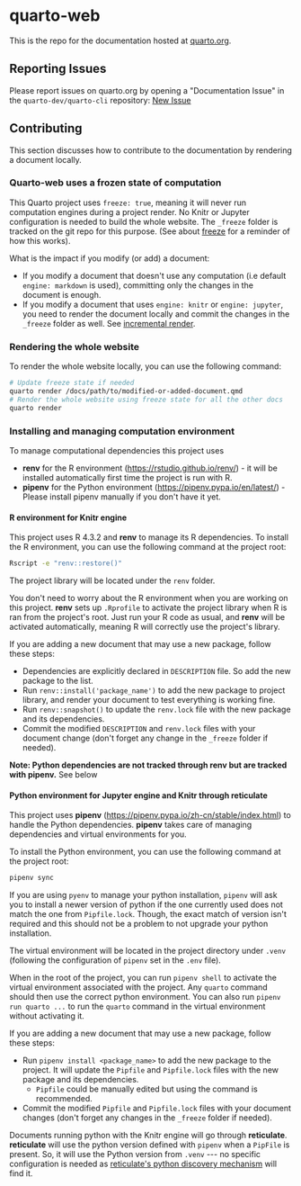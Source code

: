 # quarto-web

This is the repo for the documentation hosted at [quarto.org](https://quarto.org/).

## Reporting Issues

Please report issues on quarto.org by opening a "Documentation Issue" in the `quarto-dev/quarto-cli` repository: [New Issue](https://github.com/quarto-dev/quarto-cli/issues/new/choose)

## Contributing

This section discusses how to contribute to the documentation by rendering a document locally.

### Quarto-web uses a frozen state of computation

This Quarto project uses `freeze: true`, meaning it will never run computation engines during a project render. No Knitr or Jupyter configuration is needed to build the whole website. The `_freeze` folder is tracked on the git repo for this purpose. (See about [freeze](https://quarto.org/docs/projects/code-execution.html#freeze) for a reminder of how this works).

What is the impact if you modify (or add) a document: 

- If you modify a document that doesn't use any computation (i.e default `engine: markdown` is used), committing only the changes in the document is enough.
- If you modify a document that uses `engine: knitr` or `engine: jupyter`, you need to render the document locally and commit the changes in the `_freeze` folder as well. See [incremental render](https://quarto.org/docs/projects/code-execution.html#incremental-render).

### Rendering the whole website

To render the whole website locally, you can use the following command:

```bash
# Update freeze state if needed
quarto render /docs/path/to/modified-or-added-document.qmd
# Render the whole website using freeze state for all the other docs
quarto render
```

### Installing and managing computation environment

To manage computational dependencies this project uses

- **renv** for the R environment (https://rstudio.github.io/renv/) - it will be installed automatically first time the project is run with R.
- **pipenv** for the Python environment (https://pipenv.pypa.io/en/latest/) - Please install pipenv manually if you don't have it yet.

#### R environment for Knitr engine

This project uses R 4.3.2 and **renv** to manage its R dependencies. To install the R environment, you can use the following command at the project root:

```bash
Rscript -e "renv::restore()"
```

The project library will be located under the `renv` folder.

You don't need to worry about the R environment when you are working on this project. **renv** sets up `.Rprofile` to activate the project library when R is ran from the project's root. Just run your R code as usual, and **renv** will be activated automatically, meaning R will correctly use the project's library.

If you are adding a new document that may use a new package, follow these steps:

- Dependencies are explicitly declared in `DESCRIPTION` file. So add the new package to the list.
- Run `renv::install('package_name')` to add the new package to project library, and render your document to test everything is working fine.
- Run `renv::snapshot()` to update the `renv.lock` file with the new package and its dependencies.
- Commit the modified `DESCRIPTION` and `renv.lock` files with your document change (don't forget any change in the `_freeze` folder if needed).

**Note: Python dependencies are not tracked through renv but are tracked with pipenv.** See below

#### Python environment for Jupyter engine and Knitr through reticulate

This project uses **pipenv** (https://pipenv.pypa.io/zh-cn/stable/index.html) to handle the Python dependencies. **pipenv** takes care of managing dependencies and virtual environments for you.

To install the Python environment, you can use the following command at the project root:

```bash
pipenv sync
```

If you are using `pyenv` to manage your python installation, `pipenv` will ask you to install a newer version of python if the one currently used does not match the one from `Pipfile.lock`. Though, the exact match of version isn't required and this should not be a problem to not upgrade your python installation.

The virtual environment will be located in the project directory under `.venv` (following the configuration of `pipenv` set in the `.env` file).

When in the root of the project, you can run `pipenv shell` to activate the virtual environment associated with the project. Any `quarto` command should then use the correct python environment. 
You can also run `pipenv run quarto ...` to run the `quarto` command in the virtual environment without activating it.


If you are adding a new document that may use a new package, follow these steps:

- Run `pipenv install <package_name>` to add the new package to the project. It will update the `Pipfile` and `Pipfile.lock` files with the new package and its dependencies. 
  - `Pipfile` could be manually edited but using the command is recommended.
- Commit the modified `Pipfile` and `Pipfile.lock` files with your document changes (don't forget any changes in the `_freeze` folder if needed).

Documents running python with the Knitr engine will go through **reticulate**. **reticulate**  will use the python version defined with `pipenv` when a `PipFile` is present. So, it will use the Python version from `.venv` --- no specific configuration is needed as [reticulate's python discovery mechanism](https://rstudio.github.io/reticulate/articles/versions.html#order-of-discovery) will find it.